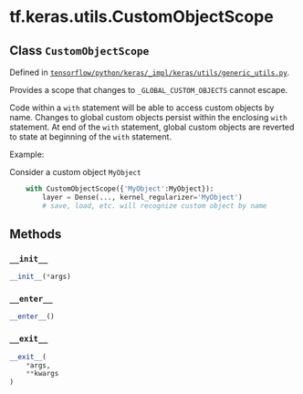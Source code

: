 <div itemscope itemtype="http://developers.google.com/ReferenceObject">
<meta itemprop="name" content="tf.keras.utils.CustomObjectScope" />
<meta itemprop="property" content="__enter__"/>
<meta itemprop="property" content="__exit__"/>
<meta itemprop="property" content="__init__"/>
</div>

# tf.keras.utils.CustomObjectScope

## Class `CustomObjectScope`





Defined in [`tensorflow/python/keras/_impl/keras/utils/generic_utils.py`](https://www.tensorflow.org/code/tensorflow/python/keras/_impl/keras/utils/generic_utils.py).

Provides a scope that changes to `_GLOBAL_CUSTOM_OBJECTS` cannot escape.

Code within a `with` statement will be able to access custom objects
by name. Changes to global custom objects persist
within the enclosing `with` statement. At end of the `with` statement,
global custom objects are reverted to state
at beginning of the `with` statement.

Example:

Consider a custom object `MyObject`

```python
    with CustomObjectScope({'MyObject':MyObject}):
        layer = Dense(..., kernel_regularizer='MyObject')
        # save, load, etc. will recognize custom object by name
```

## Methods

<h3 id="__init__"><code>__init__</code></h3>

``` python
__init__(*args)
```



<h3 id="__enter__"><code>__enter__</code></h3>

``` python
__enter__()
```



<h3 id="__exit__"><code>__exit__</code></h3>

``` python
__exit__(
    *args,
    **kwargs
)
```





